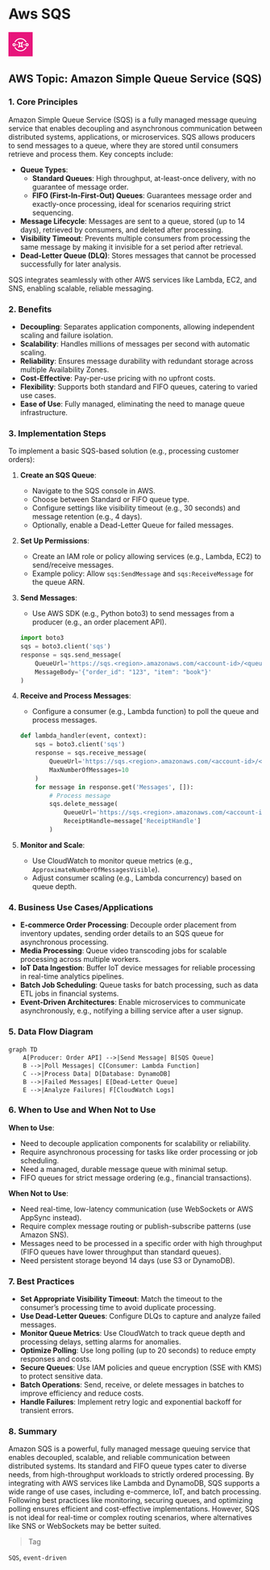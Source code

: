 
# Aws SQS

![Simple Queue Service](../icons/Arch_App-Integration/16/Arch_Amazon-Simple-Queue-Service_16.svg)

## AWS Topic: Amazon Simple Queue Service (SQS) 

### 1. Core Principles
Amazon Simple Queue Service (SQS) is a fully managed message queuing service that enables decoupling and asynchronous communication between distributed systems, applications, or microservices. SQS allows producers to send messages to a queue, where they are stored until consumers retrieve and process them. Key concepts include:

- **Queue Types**:
  - **Standard Queues**: High throughput, at-least-once delivery, with no guarantee of message order.
  - **FIFO (First-In-First-Out) Queues**: Guarantees message order and exactly-once processing, ideal for scenarios requiring strict sequencing.
- **Message Lifecycle**: Messages are sent to a queue, stored (up to 14 days), retrieved by consumers, and deleted after processing.
- **Visibility Timeout**: Prevents multiple consumers from processing the same message by making it invisible for a set period after retrieval.
- **Dead-Letter Queue (DLQ)**: Stores messages that cannot be processed successfully for later analysis.

SQS integrates seamlessly with other AWS services like Lambda, EC2, and SNS, enabling scalable, reliable messaging.

### 2. Benefits
- **Decoupling**: Separates application components, allowing independent scaling and failure isolation.
- **Scalability**: Handles millions of messages per second with automatic scaling.
- **Reliability**: Ensures message durability with redundant storage across multiple Availability Zones.
- **Cost-Effective**: Pay-per-use pricing with no upfront costs.
- **Flexibility**: Supports both standard and FIFO queues, catering to varied use cases.
- **Ease of Use**: Fully managed, eliminating the need to manage queue infrastructure.

### 3. Implementation Steps
To implement a basic SQS-based solution (e.g., processing customer orders):

1. **Create an SQS Queue**:
   - Navigate to the SQS console in AWS.
   - Choose between Standard or FIFO queue type.
   - Configure settings like visibility timeout (e.g., 30 seconds) and message retention (e.g., 4 days).
   - Optionally, enable a Dead-Letter Queue for failed messages.

2. **Set Up Permissions**:
   - Create an IAM role or policy allowing services (e.g., Lambda, EC2) to send/receive messages.
   - Example policy: Allow `sqs:SendMessage` and `sqs:ReceiveMessage` for the queue ARN.

3. **Send Messages**:
   - Use AWS SDK (e.g., Python boto3) to send messages from a producer (e.g., an order placement API).
   ```python
   import boto3
   sqs = boto3.client('sqs')
   response = sqs.send_message(
       QueueUrl='https://sqs.<region>.amazonaws.com/<account-id>/<queue-name>',
       MessageBody='{"order_id": "123", "item": "book"}'
   )
   ```

4. **Receive and Process Messages**:
   - Configure a consumer (e.g., Lambda function) to poll the queue and process messages.
   ```python
   def lambda_handler(event, context):
       sqs = boto3.client('sqs')
       response = sqs.receive_message(
           QueueUrl='https://sqs.<region>.amazonaws.com/<account-id>/<queue-name>',
           MaxNumberOfMessages=10
       )
       for message in response.get('Messages', []):
           # Process message
           sqs.delete_message(
               QueueUrl='https://sqs.<region>.amazonaws.com/<account-id>/<queue-name>',
               ReceiptHandle=message['ReceiptHandle']
           )
   ```

5. **Monitor and Scale**:
   - Use CloudWatch to monitor queue metrics (e.g., `ApproximateNumberOfMessagesVisible`).
   - Adjust consumer scaling (e.g., Lambda concurrency) based on queue depth.

### 4. Business Use Cases/Applications
- **E-commerce Order Processing**: Decouple order placement from inventory updates, sending order details to an SQS queue for asynchronous processing.
- **Media Processing**: Queue video transcoding jobs for scalable processing across multiple workers.
- **IoT Data Ingestion**: Buffer IoT device messages for reliable processing in real-time analytics pipelines.
- **Batch Job Scheduling**: Queue tasks for batch processing, such as data ETL jobs in financial systems.
- **Event-Driven Architectures**: Enable microservices to communicate asynchronously, e.g., notifying a billing service after a user signup.

### 5. Data Flow Diagram
```mermaid
graph TD
    A[Producer: Order API] -->|Send Message| B[SQS Queue]
    B -->|Poll Messages| C[Consumer: Lambda Function]
    C -->|Process Data| D[Database: DynamoDB]
    B -->|Failed Messages| E[Dead-Letter Queue]
    E -->|Analyze Failures| F[CloudWatch Logs]
```

### 6. When to Use and When Not to Use
**When to Use**:
- Need to decouple application components for scalability or reliability.
- Require asynchronous processing for tasks like order processing or job scheduling.
- Need a managed, durable message queue with minimal setup.
- FIFO queues for strict message ordering (e.g., financial transactions).

**When Not to Use**:
- Need real-time, low-latency communication (use WebSockets or AWS AppSync instead).
- Require complex message routing or publish-subscribe patterns (use Amazon SNS).
- Messages need to be processed in a specific order with high throughput (FIFO queues have lower throughput than standard queues).
- Need persistent storage beyond 14 days (use S3 or DynamoDB).

### 7. Best Practices
- **Set Appropriate Visibility Timeout**: Match the timeout to the consumer’s processing time to avoid duplicate processing.
- **Use Dead-Letter Queues**: Configure DLQs to capture and analyze failed messages.
- **Monitor Queue Metrics**: Use CloudWatch to track queue depth and processing delays, setting alarms for anomalies.
- **Optimize Polling**: Use long polling (up to 20 seconds) to reduce empty responses and costs.
- **Secure Queues**: Use IAM policies and queue encryption (SSE with KMS) to protect sensitive data.
- **Batch Operations**: Send, receive, or delete messages in batches to improve efficiency and reduce costs.
- **Handle Failures**: Implement retry logic and exponential backoff for transient errors.

### 8. Summary
Amazon SQS is a powerful, fully managed message queuing service that enables decoupled, scalable, and reliable communication between distributed systems. Its standard and FIFO queue types cater to diverse needs, from high-throughput workloads to strictly ordered processing. By integrating with AWS services like Lambda and DynamoDB, SQS supports a wide range of use cases, including e-commerce, IoT, and batch processing. Following best practices like monitoring, securing queues, and optimizing polling ensures efficient and cost-effective implementations. However, SQS is not ideal for real-time or complex routing scenarios, where alternatives like SNS or WebSockets may be better suited.

> Tag

`SQS`, `event-driven`